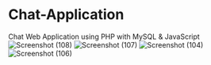 # Chat-Application
Chat Web Application using PHP with MySQL &amp; JavaScript
![Screenshot (108)](https://user-images.githubusercontent.com/49005530/165728708-5cee1574-f587-44a6-8a76-49bf797ca590.png)
![Screenshot (107)](https://user-images.githubusercontent.com/49005530/165728735-70daa1e9-4e71-4c9f-a2b7-0ece7f847afe.png)
![Screenshot (104)](https://user-images.githubusercontent.com/49005530/165728765-c8029eb9-ee06-4bdc-b976-dc710dcf0f0a.png)
![Screenshot (106)](https://user-images.githubusercontent.com/49005530/165728789-71378045-d8dd-4b5e-929c-6bb516100abd.png)
